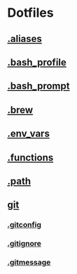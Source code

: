 # Dotfiles

## [.aliases](./aliases)

## [.bash_profile](./bash_profile)

## [.bash_prompt](./bash_prompt)

## [.brew](./brew)

## [.env_vars](./env_vars)

## [.functions](./functions)

## [.path](./path)

## [git](./git)

### [.gitconfig](./git/.gitconfig)

### [.gitignore](./git/.gitignore)

### [.gitmessage](/git/.gitmessage)